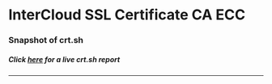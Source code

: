 # InterCloud SSL Certificate CA ECC
### Snapshot of crt.sh
##### Click [here](https://crt.sh/?q=A8A832362DE1DC7BB7C368E01DC617FB2FD7EAF36A97B361EA234F81241D3A75) for a live crt.sh report

---
